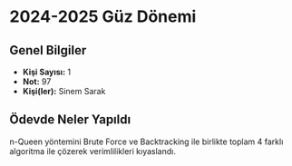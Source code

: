 # 2024-2025 Güz Dönemi

## Genel Bilgiler
* **Kişi Sayısı:** 1
* **Not:** 97
* **Kişi(ler):** Sinem Sarak

## Ödevde Neler Yapıldı
n-Queen yöntemini Brute Force ve Backtracking ile birlikte toplam 4 farklı algoritma ile çözerek verimlilikleri kıyaslandı.